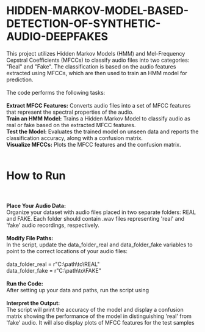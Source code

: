 # HIDDEN-MARKOV-MODEL-BASED-DETECTION-OF-SYNTHETIC-AUDIO-DEEPFAKES

This project utilizes Hidden Markov Models (HMM) and Mel-Frequency Cepstral Coefficients (MFCCs) to classify audio files into two categories: "Real" and "Fake". The classification is based on the audio features extracted using MFCCs, which are then used to train an HMM model for prediction.
<br><br>
The code performs the following tasks:
<br><br>
<b>Extract MFCC Features:</b> Converts audio files into a set of MFCC features that represent the spectral properties of the audio.
<br>
<b>Train an HMM Model:</b> Trains a Hidden Markov Model to classify audio as real or fake based on the extracted MFCC features.
<br>
<b>Test the Model:</b> Evaluates the trained model on unseen data and reports the classification accuracy, along with a confusion matrix.
<br>
<b>Visualize MFCCs:</b> Plots the MFCC features and the confusion matrix.
<br><br>
# How to Run
<br><br>
<b>Place Your Audio Data:<br></b>
Organize your dataset with audio files placed in two separate folders: REAL and FAKE. Each folder should contain .wav files representing 'real' and 'fake' audio recordings, respectively.
<br><br>
<b>Modify File Paths:<br></b>
In the script, update the data_folder_real and data_folder_fake variables to point to the correct locations of your audio files:
<br><br>
data_folder_real = r"C:\path\to\REAL"
<br>
data_folder_fake = r"C:\path\to\FAKE"
<br><br>
<b>Run the Code:<br></b>
After setting up your data and paths, run the script using
<br><br>
<b>Interpret the Output:<br></b>
The script will print the accuracy of the model and display a confusion matrix showing the performance of the model in distinguishing 'real' from 'fake' audio. It will also display plots of MFCC features for the test samples

